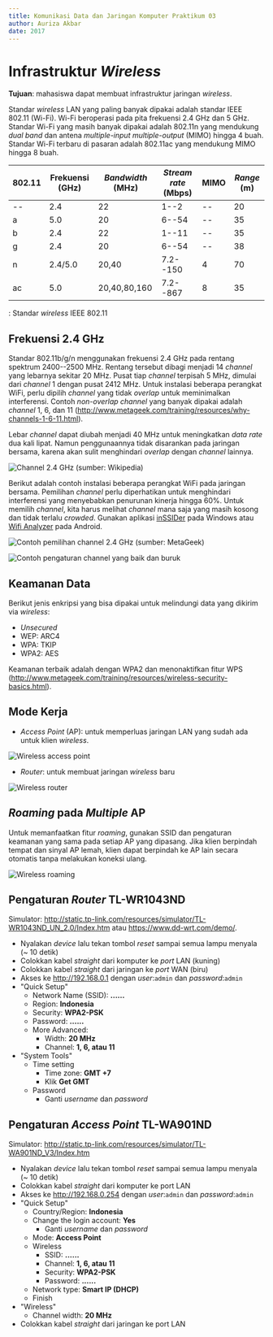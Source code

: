 ```yaml
---
title: Komunikasi Data dan Jaringan Komputer Praktikum 03
author: Auriza Akbar
date: 2017
---
```


# Infrastruktur *Wireless*

**Tujuan**: mahasiswa dapat membuat infrastruktur jaringan *wireless*.

Standar *wireless* LAN yang paling banyak dipakai adalah standar IEEE 802.11 (Wi-Fi).
Wi-Fi beroperasi pada pita frekuensi 2.4 GHz dan 5 GHz.
Standar Wi-Fi yang masih banyak dipakai adalah 802.11n yang mendukung *dual band*
dan antena *multiple-input multiple-output* (MIMO) hingga 4 buah.
Standar Wi-Fi terbaru di pasaran adalah 802.11ac yang mendukung MIMO hingga 8 buah.

802.11 | Frekuensi (GHz) | *Bandwidth* (MHz) | *Stream rate* (Mbps) | MIMO | *Range* (m)
------ | --------------- | ----------------- | -------------------- | ---- | -----------
--     | 2.4             | 22                | 1--2                 | --   | 20
a      | 5.0             | 20                | 6--54                | --   | 35
b      | 2.4             | 22                | 1--11                | --   | 35
g      | 2.4             | 20                | 6--54                | --   | 38
n      | 2.4/5.0         | 20,40             | 7.2--150             | 4    | 70
ac     | 5.0             | 20,40,80,160      | 7.2--867             | 8    | 35

: Standar *wireless* IEEE 802.11

## Frekuensi 2.4 GHz

Standar 802.11b/g/n menggunakan frekuensi 2.4 GHz pada rentang spektrum 2400--2500 MHz.
Rentang tersebut dibagi menjadi 14 *channel* yang lebarnya sekitar 20 MHz.
Pusat tiap *channel* terpisah 5 MHz, dimulai dari *channel* 1 dengan pusat 2412 MHz.
Untuk instalasi beberapa perangkat WiFi, perlu dipilih *channel* yang tidak *overlap* untuk meminimalkan interferensi.
Contoh *non-overlap channel* yang banyak dipakai adalah *channel* 1, 6, dan 11 (<http://www.metageek.com/training/resources/why-channels-1-6-11.html>).

Lebar *channel* dapat diubah menjadi 40 MHz untuk meningkatkan *data rate* dua kali lipat.
Namun penggunaannya tidak disarankan pada jaringan bersama, karena akan sulit menghindari *overlap* dengan *channel* lainnya.

![*Channel* 2.4 GHz (sumber: Wikipedia)](etc/3/wifi-channels.png)

Berikut adalah contoh instalasi beberapa perangkat WiFi pada jaringan bersama.
Pemilihan *channel* perlu diperhatikan untuk menghindari interferensi yang menyebabkan penurunan kinerja hingga 60%.
Untuk memilih *channel*, kita harus melihat *channel* mana saja yang masih kosong dan tidak terlalu *crowded*.
Gunakan aplikasi [inSSIDer](http://www.metageek.com/support/downloads/) pada Windows
atau [Wifi Analyzer](https://play.google.com/store/apps/details?id=com.farproc.wifi.analyzer&hl=en) pada Android.

![Contoh pemilihan *channel* 2.4 GHz  (sumber: MetaGeek)](etc/3/wifi-channel-planning.png)

![Contoh pengaturan *channel* yang baik dan buruk](etc/3/wifi-analyzer-ilkom-fmipa.png)

## Keamanan Data

Berikut jenis enkripsi yang bisa dipakai untuk melindungi data yang dikirim via *wireless*:

- *Unsecured*
- WEP: ARC4
- WPA: TKIP
- WPA2: AES

Keamanan terbaik adalah dengan WPA2 dan menonaktifkan fitur WPS (<http://www.metageek.com/training/resources/wireless-security-basics.html>).

## Mode Kerja

- *Access Point* (AP): untuk memperluas jaringan LAN yang sudah ada untuk klien *wireless*.

![*Wireless access point*](etc/3/wireless-access-point.png)

<!--

- *Repeater*: untuk memperluas jangkauan *wireless* AP

![*Wireless repeater*](etc/3/wireless-repeater.png)

-->

- *Router*: untuk membuat jaringan *wireless* baru

![*Wireless router*](etc/3/wireless-router.png)


## *Roaming* pada *Multiple* AP

Untuk memanfaatkan fitur *roaming*, gunakan SSID dan pengaturan keamanan yang sama pada setiap AP yang dipasang.
Jika klien berpindah tempat dan sinyal AP lemah, klien dapat berpindah ke AP lain secara otomatis tanpa melakukan koneksi ulang.

![*Wireless roaming*](etc/3/wireless-roaming.png)


## Pengaturan *Router* TL-WR1043ND

Simulator: <http://static.tp-link.com/resources/simulator/TL-WR1043ND_UN_2.0/Index.htm> atau <https://www.dd-wrt.com/demo/>.

- Nyalakan *device* lalu tekan tombol *reset* sampai semua lampu menyala (~ 10 detik)
- Colokkan kabel *straight* dari komputer ke *port* LAN (kuning)
- Colokkan kabel *straight* dari jaringan ke *port* WAN (biru)
- Akses ke <http://192.168.0.1> dengan *user*:`admin` dan *password*:`admin`
- "Quick Setup"
    - Network Name (SSID): **......**
    - Region: **Indonesia**
    - Security: **WPA2-PSK**
    - Password: **......**
    - More Advanced:
        - Width: **20 MHz**
        - Channel: **1, 6, atau 11**
- "System Tools"
    - Time setting
        - Time zone: **GMT +7**
        - Klik **Get GMT**
    - Password
        - Ganti *username* dan *password*


## Pengaturan *Access Point* TL-WA901ND

Simulator: <http://static.tp-link.com/resources/simulator/TL-WA901ND_V3/Index.htm>

- Nyalakan *device* lalu tekan tombol *reset* sampai semua lampu menyala (~ 10 detik)
- Colokkan kabel *straight* dari komputer ke port LAN
- Akses ke <http://192.168.0.254> dengan *user*:`admin` dan *password*:`admin`
- "Quick Setup"
    - Country/Region: **Indonesia**
    - Change the login account: **Yes**
        - Ganti *username* dan *password*
    - Mode: **Access Point**
    - Wireless
        - SSID: **......**
        - Channel: **1, 6, atau 11**
        - Security: **WPA2-PSK**
        - Password: **......**
    - Network type: **Smart IP (DHCP)**
    - Finish
- "Wireless"
    - Channel width: **20 MHz**
- Colokkan kabel *straight* dari jaringan ke port LAN
